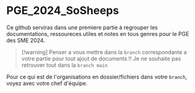 # PGE_2024_SoSheeps
Ce github serviras dans une premiere partie à regrouper les documentations, ressoureces utiles et notes en tous genres pour le PGE des SME 2024.

>[!warning] Penser a vous mettre dans la `branch` correspondante a votre partie pour tout ajout de documents !!
>Je ne souhaite pas retrouver tout dans la `branch main`

Pour ce qui est de l'organisations en dossier/fichiers dans votre `branch`, voyez avec votre chef d'équipe.
